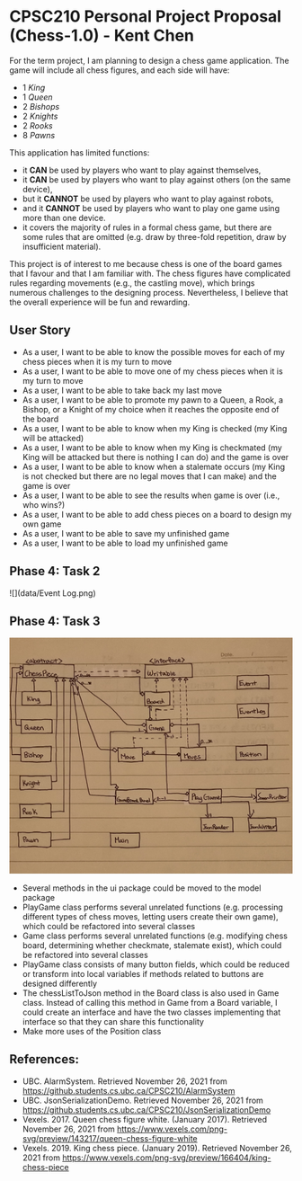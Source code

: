 # CPSC210 Personal Project Proposal (Chess-1.0) -  Kent Chen

For the term project, I am planning to design a chess game application. 
The game will include all chess figures, and each side will have:
- 1 *King*
- 1 *Queen*
- 2 *Bishops*
- 2 *Knights*
- 2 *Rooks*
- 8 *Pawns*

This application has limited functions: 
- it **CAN** be used by players who want to play against themselves,
- it **CAN** be used by players who want to play against others (on the same device),
- but it **CANNOT** be used by players who want to play against robots,
- and it **CANNOT** be used by players who want to play one game using more than one device.
- it covers the majority of rules in a formal chess game, but there are some rules that are omitted (e.g. draw
by three-fold repetition, draw by insufficient material).

This project is of interest to me because chess is one of the board games that I favour
and that I am familiar with. The chess figures have complicated rules regarding movements (e.g., the castling move), 
which brings numerous challenges to the designing process. Nevertheless, I believe that the overall experience will be
fun and rewarding.

## User Story

- As a user, I want to be able to know the possible moves for each of my chess pieces when it is my turn to move
- As a user, I want to be able to move one of my chess pieces when it is my turn to move
- As a user, I want to be able to take back my last move
- As a user, I want to be able to promote my pawn to a Queen, a Rook, a Bishop, or a Knight of my choice when it reaches 
the opposite end of the board
- As a user, I want to be able to know when my King is checked (my King will be attacked)
- As a user, I want to be able to know when my King is checkmated (my King will be attacked but there is nothing I can 
do) and the game is over
- As a user, I want to be able to know when a stalemate occurs (my King is not checked but there are no legal moves that
I can make) and the game is over
- As a user, I want to be able to see the results when game is over (i.e., who wins?)
- As a user, I want to be able to add chess pieces on a board to design my own game
- As a user, I want to be able to save my unfinished game
- As a user, I want to be able to load my unfinished game

## Phase 4: Task 2

![](data/Event Log.png)

## Phase 4: Task 3

![](data/UML_Design_Diagram.jpg)

- Several methods in the ui package could be moved to the model package
- PlayGame class performs several unrelated functions (e.g. processing different types of chess moves, 
letting users create their own game), which could be refactored into several classes
- Game class performs several unrelated functions (e.g. modifying chess board, determining whether checkmate, 
stalemate exist), which could be refactored into several classes
- PlayGame class consists of many button fields, which could be reduced or transform into local variables if methods
related to buttons are designed differently
- The chessListToJson method in the Board class is also used in Game class. Instead of calling this method in Game from 
a Board variable, I could create an interface and have the two classes implementing that interface so that they can share
this functionality
- Make more uses of the Position class

## References:

- UBC. AlarmSystem. Retrieved November 26, 2021 from https://github.students.cs.ubc.ca/CPSC210/AlarmSystem
- UBC. JsonSerializationDemo. Retrieved November 26, 2021 from 
https://github.students.cs.ubc.ca/CPSC210/JsonSerializationDemo
- Vexels. 2017. Queen chess figure white. (January 2017). Retrieved November 26, 2021 from 
https://www.vexels.com/png-svg/preview/143217/queen-chess-figure-white
- Vexels. 2019. King chess piece. (January 2019). Retrieved November 26, 2021 from 
https://www.vexels.com/png-svg/preview/166404/king-chess-piece 


